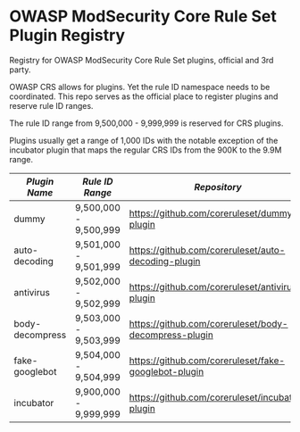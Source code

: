 # OWASP ModSecurity Core Rule Set Plugin Registry
Registry for OWASP ModSecurity Core Rule Set plugins, official and 3rd party.

OWASP CRS allows for plugins. Yet the rule ID namespace needs to be coordinated. This repo serves as the official 
place to register plugins and reserve rule ID ranges.

The rule ID range from 9,500,000 - 9,999,999 is reserved for CRS plugins.

Plugins usually get a range of 1,000 IDs with the notable exception of the incubator plugin that
maps the regular CRS IDs from the 900K to the 9.9M range.


| *Plugin Name*   | *Rule ID Range*       | *Repository*                                          | *Type*   |
|-----------------|-----------------------|-------------------------------------------------------|----------|
| dummy           | 9,500,000 - 9,500,999 | https://github.com/coreruleset/dummy-plugin           | official |
| auto-decoding   | 9,501,000 - 9,501,999 | https://github.com/coreruleset/auto-decoding-plugin   | official |
| antivirus       | 9,502,000 - 9,502,999 | https://github.com/coreruleset/antivirus-plugin       | official |
| body-decompress | 9,503,000 - 9,503,999 | https://github.com/coreruleset/body-decompress-plugin | official |
| fake-googlebot  | 9,504,000 - 9,504,999 | https://github.com/coreruleset/fake-googlebot-plugin  | official |
| incubator       | 9,900,000 - 9,999,999 | https://github.com/coreruleset/incubator-plugin       | official |
